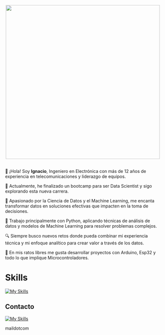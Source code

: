 <div align="center">
<img src="https://user-images.githubusercontent.com/74038190/225813708-98b745f2-7d22-48cf-9150-083f1b00d6c9.gif" width="500">
<br><br>
</div>


👋 ¡Hola! Soy **Ignacio**, Ingeniero en Electrónica con más de 12 años de experiencia en telecomunicaciones y liderazgo de equipos.

🚀 Actualmente, he finalizado un bootcamp para ser Data Scientist y sigo explorando esta nueva carrera.

🔬 Apasionado por la Ciencia de Datos y el Machine Learning, me encanta transformar datos en soluciones efectivas que impacten en la toma de decisiones.

🐍 Trabajo principalmente con Python, aplicando técnicas de análisis de datos y modelos de Machine Learning para resolver problemas complejos.

🔍 Siempre busco nuevos retos donde pueda combinar mi experiencia técnica y mi enfoque analítico para crear valor a través de los datos.

🤖 En mis ratos libres me gusta desarrollar proyectos con Arduino, Esp32 y todo lo que implique Microcontroladores.



# Skills 
 [![My Skills](https://skillicons.dev/icons?i=arduino,py,pytorch,sklearn,tensorflow,vscode,anaconda&theme=light)](https://skillicons.dev)
  

## Contacto 
 [![My Skills](https://skillicons.dev/icons?i=gmail&theme=light)](https://skillicons.dev)


maildotcom


<!---
thrasiel/thrasiel is a ✨ special ✨ repository because its `README.md` (this file) appears on your GitHub profile.
You can click the Preview link to take a look at your changes.
--->
